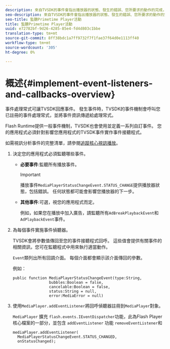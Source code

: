 ```yaml
---
description: 來自TVSDK的事件會指出播放器的狀態、發生的錯誤、您所要求的動作的完成，例如視訊開始播放，或是隱式發生的動作，例如廣告完成。
seo-description: 來自TVSDK的事件會指出播放器的狀態、發生的錯誤、您所要求的動作的完成，例如視訊開始播放，或是隱式發生的動作，例如廣告完成。
seo-title: 監聽Primetime Player活動
title: 監聽Primetime Player活動
uuid: e72782bf-9d26-4285-85e4-fd4d803c1bbe
translation-type: tm+mt
source-git-commit: 8ff38bdc1a7ff9732f7f1fae37f64d0e1113ff40
workflow-type: tm+mt
source-wordcount: '305'
ht-degree: 0%

---
```



# 概述{#implement-event-listeners-and-callbacks-overview}

事件處理常式可讓TVSDK回應事件。 發生事件時，TVSDK的事件機制會呼叫您已註冊的事件處理常式，並將事件資訊傳遞給處理常式。

Flash Runtime提供一般事件機制，TVSDK也會使用並定義一系列自訂事件。 您的應用程式必須針對影響您應用程式的TVSDK事件實作事件接聽程式。

如需視訊分析事件的完整清單，請參閱[追蹤核心視訊播放](https://marketing.adobe.com/resources/help/en_US/sc/appmeasurement/hbvideo/c_vhl_track-core-vid-playback.html)。

1. 決定您的應用程式必須監聽哪些事件。

   * **必要事件**:監聽所有播放事件。

      >[!IMPORTANT]
      >
      >播放事件`MediaPlayerStatusChangeEvent.STATUS_CHANGE`提供播放器狀態，包括錯誤。 任何狀態都可能會影響您播放器的下一步。

   * **其他事件**:可選，視您的應用程式而定。

      例如，如果您在播放中加入廣告，請監聽所有`AdBreakPlaybackEvent`和`AdPlaybackEvent`事件。

1. 為每個事件實施事件偵聽器。

   TVSDK會將參數值傳回至您的事件接聽程式回呼。 這些值會提供有關事件的相關資訊，您可在監聽程式中用來執行適當動作。

   `Event`類列出所有回調介面。 每個介面都會顯示該介面傳回的參數。

   例如：

   ```
   public function MediaPlayerStatusChangeEvent(type:String,  
                   bubbles:Boolean = false,  
                   cancelable:Boolean = false,  
                   status:String = null,  
                   error:MediaError = null) 
   ```

1. 使用`MediaPlayer.addEventListener`將回呼偵聽器註冊到`MediaPlayer`對象。

   `MediaPlayer` 擴充 `flash.events.IEventDispatcher`功能，此為Flash Player核心檔案的一部分，並包含 `addEventListener` 功能 `removeEventListener`和

   ```
   mediaPlayer.addEventListener( 
     MediaPlayerStatusChangeEvent.STATUS_CHANGED,  
     onStatusChanged);
   ```


